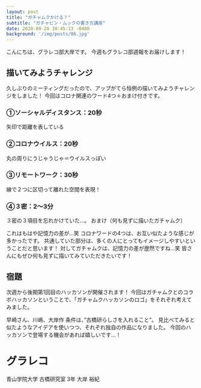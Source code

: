 ```yaml
---
layout: post
title: "ガチャムクかける？"
subtitle: "ガチャピン・ムックの書き方講座"
date: 2020-09-28 10:45:13 -0400
background: '/img/posts/06.jpg'
---
```

こんにちは、グラレコ部大岸です。
今週もグラレコ部週報をお届けします！

## 描いてみようチャレンジ
久しぶりのミーティングだったので、アップがてら恒例の描いてみようチャレンジをしました！
今回はコロナ関連のワード4つ＋おまけ付きです。
### ①ソーシャルディスタンス：20秒


矢印で距離を表している
### ②コロナウイルス：20秒


丸の周りにうじゃうじゃ＝ウイルスっぽい
### ③リモートワーク：30秒


線で２つに区切って離れた空間を表現！
### ④３密：2～3分


３密の３項目を忘れかけていた…。
おまけ（何も見ずに描いたガチャムク）


これはもはや記憶力の差が…笑
コロナワードの4つは、お互い似たような感じが多かったです。
共通していた部分は、多くの人にとってもイメージしやすいということだと思います！
対してガチャムクは、記憶力の差が歴然ですね…笑
皆さんにもぜひ何も見ずに描いてみていただきたいです！
## 宿題
次週から後期第1回目のハッカソンが開催されます！
今回はガチャムクとのコラボハッカソンということで、「ガチャムクハッカソンのロゴ」をそれぞれ考えてみました。



早崎さん、川嶋、大岸作
条件は、”古橋研らしさを入れること”。
見比べてみると似たようなアイデアを使いつつ、それぞれ独自の作品になりました。
今回のハッカソンで登場する機会があれば嬉しいです…！

# グラレコ

青山学院大学 古橋研究室 3年
大岸 裕紀
